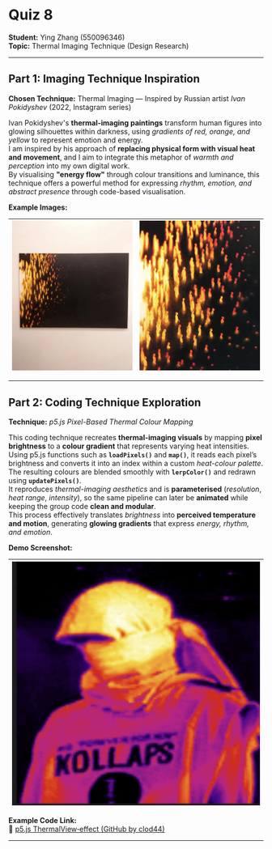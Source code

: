 # Quiz 8 
**Student:** Ying Zhang (550096346)
<br>**Topic:** Thermal Imaging Technique (Design Research)

---

## Part 1: Imaging Technique Inspiration  
**Chosen Technique:** Thermal Imaging — Inspired by Russian artist *Ivan Pokidyshev* (2022, Instagram series)

Ivan Pokidyshev's **thermal-imaging paintings** transform human figures into glowing silhouettes within darkness, using *gradients of red, orange, and yellow* to represent emotion and energy.  
I am inspired by his approach of **replacing physical form with visual heat and movement**, and I aim to integrate this metaphor of *warmth and perception* into my own digital work.  
By visualising **"energy flow"** through colour transitions and luminance, this technique offers a powerful method for expressing *rhythm, emotion, and abstract presence* through code-based visualisation.  

**Example Images:**

| ![Gallery installation view](readmeImages/IMG_6477.jpg)| ![Thermal artwork detail](readmeImages/IMG_6475.jpg)  |
|:------------------------------------:|:------------------------------------:|
---

## Part 2: Coding Technique Exploration  
**Technique:** *p5.js Pixel-Based Thermal Colour Mapping*  

This coding technique recreates **thermal-imaging visuals** by mapping **pixel brightness** to a **colour gradient** that represents varying heat intensities.  
Using p5.js functions such as **`loadPixels()`** and **`map()`**, it reads each pixel’s brightness and converts it into an index within a custom *heat-colour palette*.  
The resulting colours are blended smoothly with **`lerpColor()`** and redrawn using **`updatePixels()`**.  
It reproduces *thermal-imaging aesthetics* and is **parameterised** (*resolution*, *heat range*, *intensity*), so the same pipeline can later be **animated** while keeping the group code **clean and modular**.  
This process effectively translates *brightness* into **perceived temperature and motion**, generating **glowing gradients** that express *energy, rhythm, and emotion*.  


**Demo Screenshot:**  

 ![After (Thermal Render)](readmeImages/after_render.png) |
|:---------------------------------------------------------:|

**Example Code Link:**  
🔗 [p5.js ThermalView‑effect (GitHub by clod44)](https://github.com/clod44/ThermalView-effect-p5js)


---
